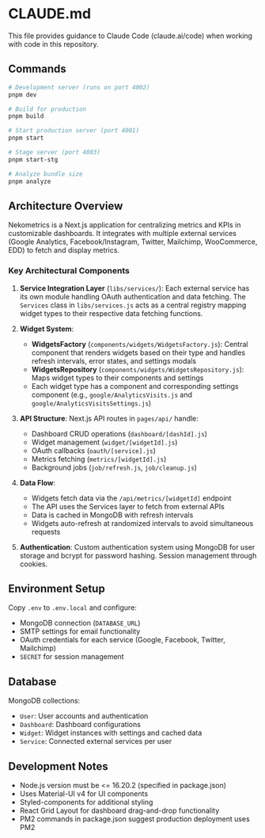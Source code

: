 # CLAUDE.md

This file provides guidance to Claude Code (claude.ai/code) when working with code in this repository.

## Commands

```bash
# Development server (runs on port 4002)
pnpm dev

# Build for production
pnpm build

# Start production server (port 4001)
pnpm start

# Stage server (port 4003)
pnpm start-stg

# Analyze bundle size
pnpm analyze
```

## Architecture Overview

Nekometrics is a Next.js application for centralizing metrics and KPIs in customizable dashboards. It integrates with multiple external services (Google Analytics, Facebook/Instagram, Twitter, Mailchimp, WooCommerce, EDD) to fetch and display metrics.

### Key Architectural Components

1. **Service Integration Layer** (`libs/services/`): Each external service has its own module handling OAuth authentication and data fetching. The `Services` class in `libs/services.js` acts as a central registry mapping widget types to their respective data fetching functions.

2. **Widget System**: 
   - **WidgetsFactory** (`components/widgets/WidgetsFactory.js`): Central component that renders widgets based on their type and handles refresh intervals, error states, and settings modals
   - **WidgetsRepository** (`components/widgets/WidgetsRepository.js`): Maps widget types to their components and settings
   - Each widget type has a component and corresponding settings component (e.g., `google/AnalyticsVisits.js` and `google/AnalyticsVisitsSettings.js`)

3. **API Structure**: Next.js API routes in `pages/api/` handle:
   - Dashboard CRUD operations (`dashboard/[dashId].js`)
   - Widget management (`widget/[widgetId].js`)
   - OAuth callbacks (`oauth/[service].js`)
   - Metrics fetching (`metrics/[widgetId].js`)
   - Background jobs (`job/refresh.js`, `job/cleanup.js`)

4. **Data Flow**:
   - Widgets fetch data via the `/api/metrics/[widgetId]` endpoint
   - The API uses the Services layer to fetch from external APIs
   - Data is cached in MongoDB with refresh intervals
   - Widgets auto-refresh at randomized intervals to avoid simultaneous requests

5. **Authentication**: Custom authentication system using MongoDB for user storage and bcrypt for password hashing. Session management through cookies.

## Environment Setup

Copy `.env` to `.env.local` and configure:
- MongoDB connection (`DATABASE_URL`)
- SMTP settings for email functionality
- OAuth credentials for each service (Google, Facebook, Twitter, Mailchimp)
- `SECRET` for session management

## Database

MongoDB collections:
- `User`: User accounts and authentication
- `Dashboard`: Dashboard configurations
- `Widget`: Widget instances with settings and cached data
- `Service`: Connected external services per user

## Development Notes

- Node.js version must be <= 16.20.2 (specified in package.json)
- Uses Material-UI v4 for UI components
- Styled-components for additional styling
- React Grid Layout for dashboard drag-and-drop functionality
- PM2 commands in package.json suggest production deployment uses PM2